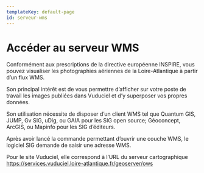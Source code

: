 ```yaml
---
templateKey: default-page
id: serveur-wms
---
```

# Accéder au serveur WMS

Conformément aux prescriptions de la directive européenne INSPIRE, vous pouvez visualiser les photographies aériennes de la Loire-Atlantique à partir d’un flux WMS.

Son principal intérêt est de vous permettre d’afficher sur votre poste de travail les images publiées dans Vuduciel et d’y superposer vos propres données.

Son utilisation nécessite de disposer d’un client WMS tel que Quantum GIS, JUMP, Gv SIG, uDig, ou GAIA pour les SIG open source; Géoconcept, ArcGIS, ou Mapinfo pour les SIG d’éditeurs.

Après avoir lancé la commande permettant d’ouvrir une couche WMS, le logiciel SIG demande de saisir une adresse WMS.

Pour le site Vuduciel, elle correspond à l’URL du serveur cartographique https://services.vuduciel.loire-atlantique.fr/geoserver/ows
